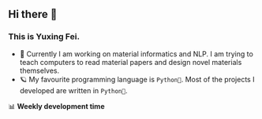## Hi there 👋
### This is Yuxing Fei. 

- 🚀 Currently I am working on material informatics and NLP. I am trying to teach computers to read material papers and design novel materials themselves. 
- 🪐 My favourite programming language is `Python🐍`. Most of the projects I developed are written in `Python🐍`.

📊 **Weekly development time**
<!--START_SECTION:waka-->
<!--END_SECTION:waka-->
